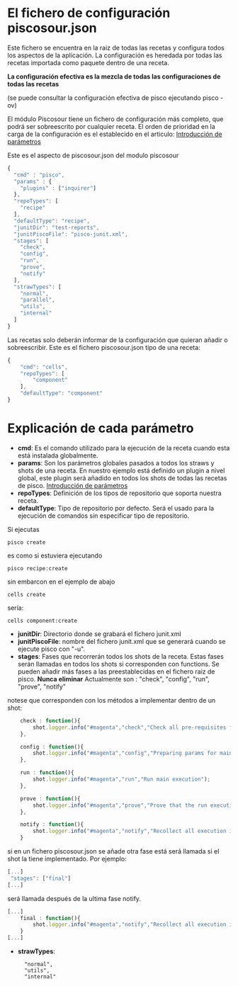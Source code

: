 # El fichero de configuración piscosour.json

Este fichero se encuentra en la raiz de todas las recetas y configura todos los aspectos de la aplicación. La configuración es heredada por todas las recetas importada como paquete dentro de una receta. 

**La configuración efectiva es la mezcla de todas las configuraciones de todas las recetas**

(se puede consultar la configuración efectiva de pisco ejecutando pisco -ov)

El módulo Piscosour tiene un fichero de configuración más completo, que podrá ser sobreescrito por cualquier receta. El orden de prioridad en la carga de la configuración es el establecido en el articulo: [Introducción de parámetros](Load_Parameters.md)


Este es el aspecto de piscosour.json del modulo piscosour 

```js
{
  "cmd" : "pisco",
  "params" : {
    "plugins" : ["inquirer"]
  },
  "repoTypes": [
    "recipe"
  ],
  "defaultType": "recipe",
  "junitDir": "test-reports",
  "junitPiscoFile": "pisco-junit.xml",
  "stages": [
    "check",
    "config",
    "run",
    "prove",
    "notify"
  ],
  "strawTypes": [
    "normal",
    "parallel",
    "utils",
    "internal"
  ]
}
```

Las recetas solo deberán informar de la configuración que quieran añadir o sobreescribir. Este es el fichero piscosour.json tipo de una receta:

```js
{
    "cmd": "cells",
    "repoTypes": [
        "component"
    ],
    "defaultType": "component"
}
```

# Explicación de cada parámetro


- **cmd**: Es el comando utilizado para la ejecución de la receta cuando esta está instalada globalmente.
- **params**: Son los parámetros globales pasados a todos los straws y shots de una receta. En nuestro ejemplo está definido un plugin a nivel global, este plugin será añadido en todos los shots de todas las recetas de pisco. [Introducción de parámetros](Load_Parameters.md)
- **repoTypes**: Definición de los tipos de repositorio que soporta nuestra receta.
- **defaultType**: Tipo de repositorio por defecto. Será el usado para la ejecución de comandos sin especificar tipo de repositorio. 

Si ejecutas
 
    pisco create 

es como si estuviera ejecutando 

    pisco recipe:create
    
sin embarcon en el ejemplo de abajo 

    cells create

sería:

    cells component:create
    
- **junitDir**: Directorio donde se grabará el fichero junit.xml
- **junitPiscoFile**: nombre del fichero junit.xml que se generará cuando se ejecute pisco con "-u".
- **stages**: Fases que recorrerán todos los shots de la receta. Estas fases serán llamadas en todos los shots si corresponden con functions. Se pueden añadir más fases a las preestablecidas en el fichero raiz de pisco. **Nunca eliminar**
Actualmente son :  "check",  "config",  "run", "prove", "notify"

notese que corresponden con los métodos a implementar dentro de un shot:

```js
    check : function(){
        shot.logger.info("#magenta","check","Check all pre-requisites for the execution");
    },

    config : function(){
        shot.logger.info("#magenta","config","Preparing params for main execution");
    },

    run : function(){
        shot.logger.info("#magenta","run","Run main execution");
    },

    prove : function(){
        shot.logger.info("#magenta","prove","Prove that the run execution was ok");
    },

    notify : function(){
        shot.logger.info("#magenta","notify","Recollect all execution information and notify");
    }
```

si en un fichero piscosour.json se añade otra fase está será llamada si el shot la tiene implementado. Por ejemplo: 

```js
[...]
 "stages": ["final"]
[...]
```

será llamada después de la ultima fase notify.

```js
[...]
    final : function(){
        shot.logger.info("#magenta","notify","Recollect all execution information and notify");
    }
[...]
```


- **strawTypes**:

        "normal",
        "utils",
        "internal"